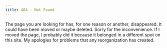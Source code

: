 ```yaml
---
title: 404 - Not Found
---
```


The page you are looking for has, for one reason or another, disappeared.  It could have been moved or maybe deleted.  Sorry for the inconvenience.  If I moved the page, I probably did it because it belonged in a different spot on this site.  My apologies for problems that any reorganization has created.

